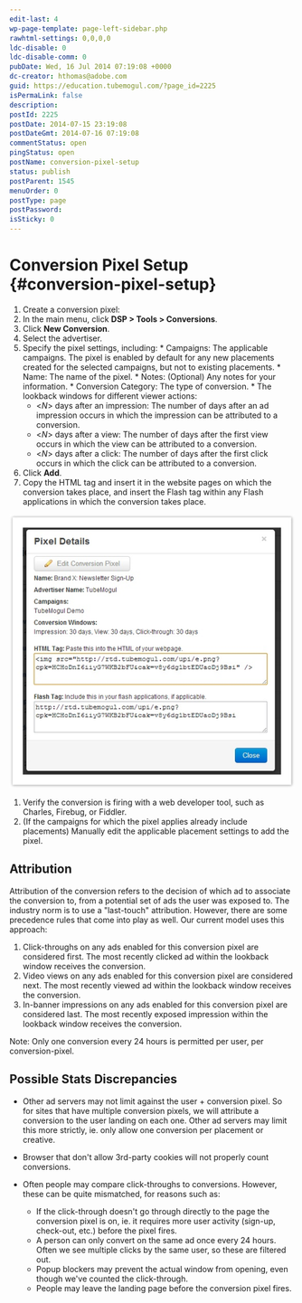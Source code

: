 ```yaml
---
edit-last: 4
wp-page-template: page-left-sidebar.php
rawhtml-settings: 0,0,0,0
ldc-disable: 0
ldc-disable-comm: 0
pubDate: Wed, 16 Jul 2014 07:19:08 +0000
dc-creator: hthomas@adobe.com
guid: https://education.tubemogul.com/?page_id=2225
isPermaLink: false
description: 
postId: 2225
postDate: 2014-07-15 23:19:08
postDateGmt: 2014-07-16 07:19:08
commentStatus: open
pingStatus: open
postName: conversion-pixel-setup
status: publish
postParent: 1545
menuOrder: 0
postType: page
postPassword: 
isSticky: 0
---
```


# Conversion Pixel Setup {#conversion-pixel-setup}
1. Create a conversion pixel:
  1. In the main menu, click **DSP > Tools > Conversions**.
  1. Click **New Conversion**.
  1. Select the advertiser.
  1. Specify the pixel settings, including:
    * Campaigns: The applicable campaigns. The pixel is enabled by default for any new placements created for the selected campaigns, but not to existing placements.
    * Name: The name of the pixel.
    * Notes: (Optional) Any notes for your information.
    * Conversion Category: The type of conversion. <!-- Do these change the format of the pixel code? Add info. about each, or at least an exanple of how each will look. -->
    * The lookback windows for different viewer actions:
      * <*N*> days after an impression: The number of days after an ad impression occurs in which the impression can be attributed to a conversion. 
      * <*N*> days after a view: The number of days after the first view occurs in which the view can be attributed to a conversion. 
      * <*N*> days after a click: The number of days after the first click occurs in which the click can be attributed to a conversion.
  1.  Click **Add**.
1. Copy the HTML tag and insert it in the website pages on which the conversion takes place, and insert the Flash tag within any Flash applications in which the conversion takes place.

  [ ![image2013-3-25 13-34-24](assets/image2013-3-25-13-34-24.jpeg)](assets/image2013-3-25-13-34-24.jpeg)

1. Verify the conversion is firing with a web developer tool, such as Charles, Firebug, or Fiddler.
1. (If the campaigns for which the pixel applies already include placements) Manually edit the applicable placement settings to add the pixel.


## Attribution

Attribution of the conversion refers to the decision of which ad to associate the conversion to, from a potential set of ads the user was exposed to. The industry norm is to use a "last-touch" attribution. However, there are some precedence rules that come into play as well.
Our current model uses this approach:

1. Click-throughs on any ads enabled for this conversion pixel are considered first. The most recently clicked ad within the lookback window receives the conversion.
1. Video views on any ads enabled for this conversion pixel  are considered next. The most recently viewed ad within the lookback window receives the conversion.
1. In-banner impressions on any ads enabled for this conversion pixel  are considered last. The most recently exposed impression within the lookback window receives the conversion.

Note: Only one conversion every 24 hours is permitted per user, per conversion-pixel.

## Possible Stats Discrepancies

* Other ad servers may not limit against the user + conversion pixel. So for sites that have multiple conversion pixels, we will attribute a conversion to the user landing on each one. Other ad servers may limit this more strictly, ie. only allow one conversion per placement or creative.
* Browser that don't allow 3rd-party cookies will not properly count conversions.
* Often people may compare click-throughs to conversions. However, these can be quite mismatched, for reasons such as:

  * If the click-through doesn't go through directly to the page the conversion pixel is on, ie. it requires more user activity (sign-up, check-out, etc.) before the pixel fires.
  * A person can only convert on the same ad once every 24 hours. Often we see multiple clicks by the same user, so these are filtered out.
  * Popup blockers may prevent the actual window from opening, even though we've counted the click-through.
  * People may leave the landing page before the conversion pixel fires.
